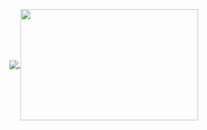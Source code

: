 <a href="https://github.com/anuraghazra/github-readme-stats">
  <img align="center" src="https://github-readme-stats.vercel.app/api?username=rodrigopiccelli&show=prs_merged,prs_merged_percentage&hide=contribs&show_icons=true&theme=vision-friendly-dark" />
</a>
<a href="https://github.com/anuraghazra/convoychat">
  <img style="width:320px;height:200px" align="center" src="https://github-readme-stats.vercel.app/api/top-langs?username=rodrigopiccelli&card_width=320&layout=compact&langs_count=4&theme=vision-friendly-dark" />
</a>
